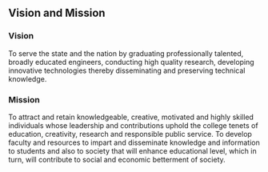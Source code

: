 <h2>Vision and Mission</h2>
<h3>Vision</h3>
<p>To serve the state and the nation by graduating professionally talented, broadly educated engineers, conducting high quality research, developing innovative technologies thereby disseminating and preserving technical knowledge.</p>
<h3>Mission</h3>
<p>To attract and retain knowledgeable, creative, motivated and highly skilled individuals whose leadership and contributions uphold the college tenets of education, creativity, research and responsible public service. To develop faculty and resources to impart and disseminate knowledge and information to students and also to society that will enhance educational level, which in turn, will contribute to social and economic betterment of society. </p>
</div>
